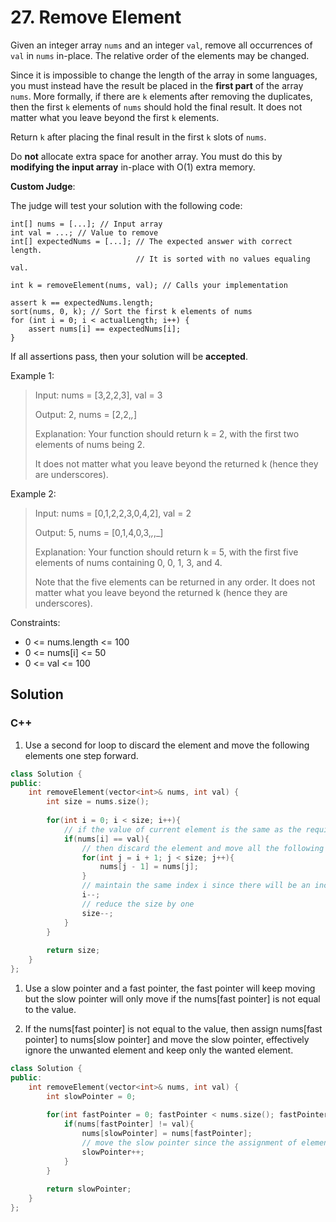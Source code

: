 # 27. Remove Element

Given an integer array `nums` and an integer `val`, remove all occurrences of `val` in `nums` in-place. The relative order of the elements may be changed.

Since it is impossible to change the length of the array in some languages, you must instead have the result be placed in the **first part** of the array `nums`. More formally, if there are `k` elements after removing the duplicates, then the first `k` elements of `nums` should hold the final result. It does not matter what you leave beyond the first `k` elements.

Return `k` after placing the final result in the first `k` slots of `nums`.

Do **not** allocate extra space for another array. You must do this by **modifying the input array** in-place with O(1) extra memory.

**Custom Judge**:

The judge will test your solution with the following code:

```
int[] nums = [...]; // Input array
int val = ...; // Value to remove
int[] expectedNums = [...]; // The expected answer with correct length.
                            // It is sorted with no values equaling val.

int k = removeElement(nums, val); // Calls your implementation

assert k == expectedNums.length;
sort(nums, 0, k); // Sort the first k elements of nums
for (int i = 0; i < actualLength; i++) {
    assert nums[i] == expectedNums[i];
}
```

If all assertions pass, then your solution will be **accepted**. 

Example 1:

> Input: nums = [3,2,2,3], val = 3
> 
> Output: 2, nums = [2,2,_,_]
> 
> Explanation: Your function should return k = 2, with the first two elements of nums being 2.
> 
> It does not matter what you leave beyond the returned k (hence they are underscores).

Example 2:

> Input: nums = [0,1,2,2,3,0,4,2], val = 2
> 
> Output: 5, nums = [0,1,4,0,3,_,_,_]
> 
> Explanation: Your function should return k = 5, with the first five elements of nums containing 0, 0, 1, 3, and 4.
> 
> Note that the five elements can be returned in any order.
It does not matter what you leave beyond the returned k (hence they are underscores).

Constraints:

* 0 <= nums.length <= 100
* 0 <= nums[i] <= 50
* 0 <= val <= 100

## Solution

### C++

1. Use a second for loop to discard the element and move the following elements one step forward.
```C++
class Solution {
public:
    int removeElement(vector<int>& nums, int val) {
        int size = nums.size();
        
        for(int i = 0; i < size; i++){
            // if the value of current element is the same as the required value
            if(nums[i] == val){
                // then discard the element and move all the following elements one step forward.
                for(int j = i + 1; j < size; j++){
                    nums[j - 1] = nums[j];
                }
                // maintain the same index i since there will be an increment of i at the end of the loop.
                i--;
                // reduce the size by one
                size--;
            }
        }
        
        return size;
    }
};
```

1. Use a slow pointer and a fast pointer, the fast pointer will keep moving but the slow pointer will only move if the nums[fast pointer] is not equal to the value.

2. If the nums[fast pointer] is not equal to the value, then assign nums[fast pointer] to nums[slow pointer] and move the slow pointer, effectively ignore the unwanted element and keep only the wanted element.

```C++
class Solution {
public:
    int removeElement(vector<int>& nums, int val) {
        int slowPointer = 0;
        
        for(int fastPointer = 0; fastPointer < nums.size(); fastPointer++){            
            if(nums[fastPointer] != val){
                nums[slowPointer] = nums[fastPointer];
                // move the slow pointer since the assignment of element to current index is done.
                slowPointer++;
            }
        }
        
        return slowPointer;
    }
};
```
